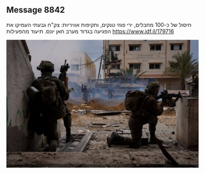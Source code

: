 ## Message 8842

חיסול של כ-100 מחבלים, ירי פגזי טנקים, ותקיפות אוויריות: 
צק"ח גבעתי העמיקו את הפגיעה בגדוד מערב חאן יונס. תיעוד מהפעילות
https://www.idf.il/179716

![Photo](8842/8842_photo.jpg)
